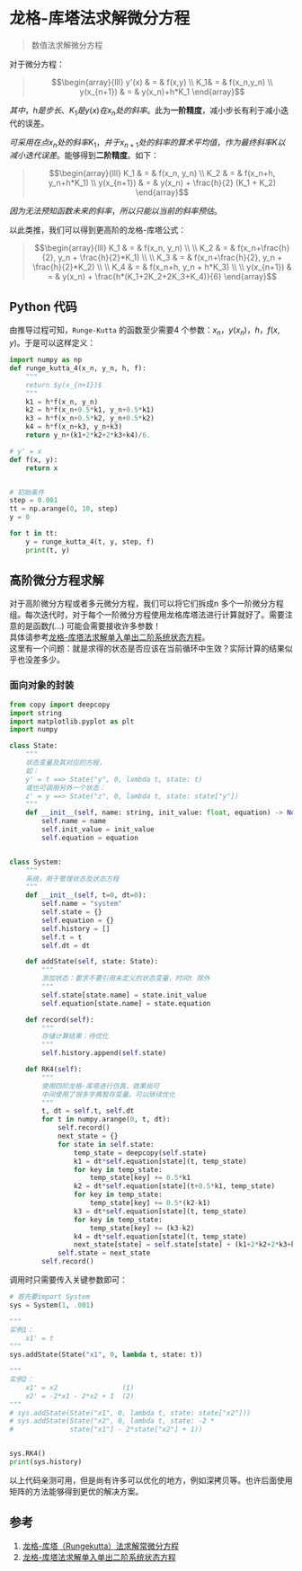 # 龙格-库塔法求解微分方程  

> 数值法求解微分方程  

对于微分方程：  
> $$\begin{array}{lll}
y'(x) & = & f(x,y) \\
K_1& = & f(x_n,y_n) \\
y(x_{n+1}) & = & y(x_n)+h*K_1 
\end{array}$$  

$其中，h 是步长、K_1 是y(x) 在x_n 处的斜率。$此为**一阶精度**，减小步长有利于减小迭代的误差。  

$可采用在点x_n 处的斜率K_1，并于x_{n+1} 处的斜率的算术平均值，作为最终斜率K 以减小迭代误差。$能够得到**二阶精度**。如下：    
> $$\begin{array}{lll}
K_1 & = & f(x_n, y_n) \\
K_2 & = & f(x_n+h, y_n+h*K_1) \\
y(x_{n+1}) & = & y(x_n) + \frac{h}{2}
(K_1 + K_2)
\end{array}$$  

$因为无法预知函数未来的斜率，所以只能以当前的斜率预估。$  

以此类推，我们可以得到更高阶的龙格-库塔公式：  
>$$\begin{array}{lll}
K_1 & = & f(x_n, y_n) \\
\\
K_2 & = & f(x_n+\frac{h}{2}, y_n + \frac{h}{2}*K_1) \\
\\
K_3 & = & f(x_n+\frac{h}{2}, y_n + \frac{h}{2}*K_2) \\
\\
K_4 & = & f(x_n+h, y_n + h*K_3) \\ 
\\ 
y(x_{n+1}) & = & y(x_n) + \frac{h*(K_1+2K_2+2K_3+K_4)}{6}      
\end{array}$$  

## Python 代码  
由推导过程可知，`Runge-Kutta` 的函数至少需要4 个参数：$x_n，y(x_n)，h，f(x,y)$。于是可以这样定义：  
```python
import numpy as np
def runge_kutta_4(x_n, y_n, h, f):
    """
    return $y(x_{n+1})$
    """
    k1 = h*f(x_n, y_n)
    k2 = h*f(x_n+0.5*k1, y_n+0.5*k1)
    k3 = h*f(x_n+0.5*k2, y_n+0.5*k2)
    k4 = h*f(x_n+k3, y_n+k3)
    return y_n+(k1+2*k2+2*k3+k4)/6.  

# y' = x
def f(x, y):
    return x


# 初始条件
step = 0.001
tt = np.arange(0, 10, step)  
y = 0  

for t in tt:  
    y = runge_kutta_4(t, y, step, f)
    print(t, y)
```  

## 高阶微分方程求解  
对于高阶微分方程或者多元微分方程，我们可以将它们拆成n 多个一阶微分方程组。每次迭代时，对于每个一阶微分方程使用龙格库塔法进行计算就好了。需要注意的是函数$f(...)$ 可能会需要接收许多参数！  
具体请参考[龙格-库塔法求解单入单出二阶系统状态方程](https://blog.csdn.net/congguitar/article/details/106801306)。  
这里有一个问题：就是求得的状态是否应该在当前循环中生效？实际计算的结果似乎也没差多少。  

### 面向对象的封装  
```python
from copy import deepcopy
import string
import matplotlib.pyplot as plt
import numpy

class State:
    """
    状态变量及其对应的方程，
    如：
    y' = t ==> State("y", 0, lambda t, state: t)
    或也可调用另外一个状态：
    z' = y ==> State("z", 0, lambda t, state: state["y"])
    """
    def __init__(self, name: string, init_value: float, equation) -> None:
        self.name = name
        self.init_value = init_value
        self.equation = equation


class System:
    """
    系统，用于管理状态及状态方程
    """
    def __init__(self, t=0, dt=0):
        self.name = "system"
        self.state = {}
        self.equation = {}
        self.history = []
        self.t = t
        self.dt = dt

    def addState(self, state: State):
        """
        添加状态：要求不要引用未定义的状态变量，时间t 除外
        """
        self.state[state.name] = state.init_value
        self.equation[state.name] = state.equation

    def record(self):
        """
        存储计算结果：待优化
        """
        self.history.append(self.state)

    def RK4(self):
        """
        使用四阶龙格-库塔进行仿真，效果尚可
        中间使用了很多字典暂存变量，可以继续优化
        """
        t, dt = self.t, self.dt
        for t in numpy.arange(0, t, dt):
            self.record()
            next_state = {}
            for state in self.state:
                temp_state = deepcopy(self.state)
                k1 = dt*self.equation[state](t, temp_state)
                for key in temp_state:
                    temp_state[key] += 0.5*k1
                k2 = dt*self.equation[state](t+0.5*k1, temp_state)
                for key in temp_state:
                    temp_state[key] += 0.5*(k2-k1)  
                k3 = dt*self.equation[state](t, temp_state)
                for key in temp_state:
                    temp_state[key] += (k3-k2)
                k4 = dt*self.equation[state](t, temp_state)
                next_state[state] = self.state[state] + (k1+2*k2+2*k3+k4)/6.
            self.state = next_state
        self.record()
```

调用时只需要传入关键参数即可：  
```python
# 首先要import System
sys = System(1, .001)

"""
实例1：
    x1' = t
"""
sys.addState(State("x1", 0, lambda t, state: t))

"""
实例2：
    x1' = x2                (1)
    x2' = -2*x1 - 2*x2 + 1  (2)
"""
# sys.addState(State("x1", 0, lambda t, state: state["x2"]))
# sys.addState(State("x2", 0, lambda t, state: -2 *
#              state["x1"] - 2*state["x2"] + 1))


sys.RK4()
print(sys.history)
```

以上代码亲测可用，但是尚有许多可以优化的地方，例如深拷贝等。也许后面使用矩阵的方法能够得到更优的解决方案。  


## 参考  
1. [龙格-库塔（Rungekutta）法求解常微分方程](https://www.jianshu.com/p/e4aa9a688959)  
2. [龙格-库塔法求解单入单出二阶系统状态方程](https://blog.csdn.net/congguitar/article/details/106801306)